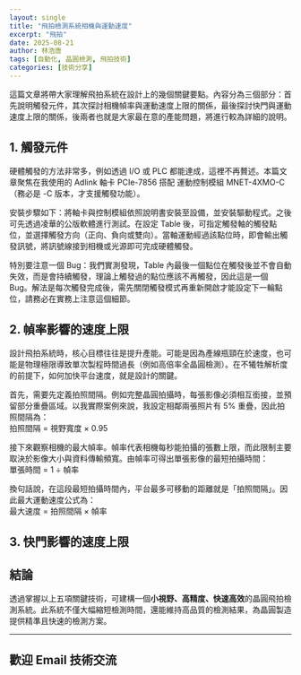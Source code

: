 ```yaml
---
layout: single
title: "飛拍檢測系統相機與運動速度"
excerpt: "飛拍"
date: 2025-08-21
author: 林浩唐
tags: [自動化, 晶圓檢測, 飛拍技術]
categories: [技術分享]
---
```


這篇文章將帶大家理解飛拍系統在設計上的幾個關鍵要點。內容分為三個部分：首先說明觸發元件，其次探討相機幀率與運動速度上限的關係，最後探討快門與運動速度上限的關係，後兩者也就是大家最在意的產能問題，將進行較為詳細的說明。

## 1. 觸發元件

硬體觸發的方法非常多，例如透過 I/O 或 PLC 都能達成，這裡不再贅述。本篇文章聚焦在我使用的 Adlink 軸卡 PCIe-7856 搭配 運動控制模組 MNET-4XMO-C（務必是 -C 版本，才支援觸發功能）。

安裝步驟如下：將軸卡與控制模組依照說明書安裝至設備，並安裝驅動程式。之後可先透過凌華的公版軟體進行測試。在設定 Table 後，可指定觸發軸的觸發點位，並選擇觸發方向（正向、負向或雙向）。當軸運動經過該點位時，即會輸出觸發訊號，將訊號線接到相機或光源即可完成硬體觸發。

特別要注意一個 Bug：我們實測發現，Table 內最後一個點位在觸發後並不會自動失效，而是會持續觸發，理論上觸發過的點位應該不再觸發，因此這是一個 Bug。解法是每次觸發完成後，需先關閉觸發模式再重新開啟才能設定下一輪點位，請務必在實務上注意這個細節。
  
  
## 2. 幀率影響的速度上限

設計飛拍系統時，核心目標往往是提升產能。可能是因為產線瓶頸在於速度，也可能是物理極限導致單次製程時間過長（例如高倍率全晶圓檢測）。在不犧牲解析度的前提下，如何加快平台速度，就是設計的關鍵。

首先，需要先定義拍照間隔。例如完整晶圓拍攝時，每張影像必須相互銜接，並預留部分重疊區域。以我實際案例來說，我設定相鄰兩張照片有 5% 重疊，因此拍照間隔為：  
拍照間隔 = 視野寬度 × 0.95

接下來觀察相機的最大幀率。幀率代表相機每秒能拍攝的張數上限，而此限制主要取決於影像大小與資料傳輸頻寬。由幀率可得出單張影像的最短拍攝時間：  
單張時間 = 1 ÷ 幀率

換句話說，在這段最短拍攝時間內，平台最多可移動的距離就是「拍照間隔」。因此最大運動速度公式為：  
最大速度 = 拍照間隔 × 幀率
  
## 3. 快門影響的速度上限



  
## 結論

透過掌握以上五項關鍵技術，可建構一個**小視野、高精度、快速高效**的晶圓飛拍檢測系統。此系統不僅大幅縮短檢測時間，還能維持高品質的檢測結果，為晶圓製造提供精準且快速的檢測方案。

---

## 歡迎 Email 技術交流
